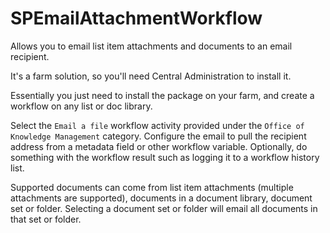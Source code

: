 # SPEmailAttachmentWorkflow
Allows you to email list item attachments and documents to an email recipient.

It's a farm solution, so you'll need Central Administration to install it.

Essentially you just need to install the package on your farm, and create a workflow on any list or doc library.

Select the `Email a file` workflow activity provided under the `Office of Knowledge Management` category. Configure the email to pull the recipient address from a metadata field or other workflow variable. Optionally, do something with the workflow result such as logging it to a workflow history list.

Supported documents can come from list item attachments (multiple attachments are supported), documents in a document library, document set or folder. Selecting a document set or folder will email all documents in that set or folder.
